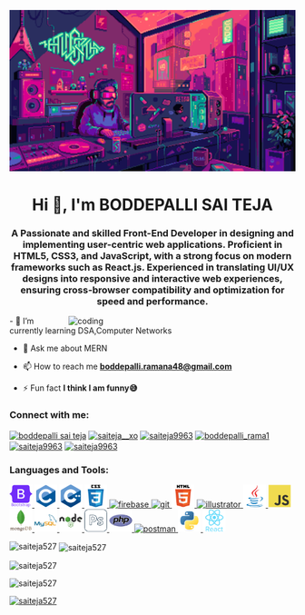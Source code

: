 ![logo](https://github.com/saiteja527/saiteja527/blob/main/github-back-img.gif)
<h1 align="center">Hi 👋, I'm BODDEPALLI SAI TEJA</h1>
<h3 align="center">A Passionate and skilled Front-End Developer in designing and implementing user-centric web applications. Proficient in HTML5, CSS3, and JavaScript, with a strong focus on modern frameworks such as React.js. Experienced in translating UI/UX designs into responsive and interactive web experiences, ensuring cross-browser compatibility and optimization for speed and performance.</h3>

<img align="right" alt="coding" width="400" src="https://cdn.dribbble.com/users/1732368/screenshots/6553872/web_developer.gif">
- 🌱 I’m currently learning DSA,Computer Networks

- 💬 Ask me about MERN

- 📫 How to reach me **boddepalli.ramana48@gmail.com**

- ⚡ Fun fact **I think I am funny😅**

<h3 align="left">Connect with me:</h3>
<p align="left">
<a href="https://linkedin.com/in/boddepalli sai teja" target="blank"><img align="center" src="https://raw.githubusercontent.com/rahuldkjain/github-profile-readme-generator/master/src/images/icons/Social/linked-in-alt.svg" alt="boddepalli sai teja" height="30" width="40" /></a>
<a href="https://instagram.com/saiteja__xo" target="blank"><img align="center" src="https://raw.githubusercontent.com/rahuldkjain/github-profile-readme-generator/master/src/images/icons/Social/instagram.svg" alt="saiteja__xo" height="30" width="40" /></a>
<a href="https://www.codechef.com/users/saiteja9963" target="blank"><img align="center" src="https://cdn.jsdelivr.net/npm/simple-icons@3.1.0/icons/codechef.svg" alt="saiteja9963" height="30" width="40" /></a>
<a href="https://www.hackerrank.com/boddepalli_rama1" target="blank"><img align="center" src="https://raw.githubusercontent.com/rahuldkjain/github-profile-readme-generator/master/src/images/icons/Social/hackerrank.svg" alt="boddepalli_rama1" height="30" width="40" /></a>
<a href="https://www.leetcode.com/saiteja9963" target="blank"><img align="center" src="https://raw.githubusercontent.com/rahuldkjain/github-profile-readme-generator/master/src/images/icons/Social/leet-code.svg" alt="saiteja9963" height="30" width="40" /></a>
<a href="https://auth.geeksforgeeks.org/user/saiteja9963" target="blank"><img align="center" src="https://raw.githubusercontent.com/rahuldkjain/github-profile-readme-generator/master/src/images/icons/Social/geeks-for-geeks.svg" alt="saiteja9963" height="30" width="40" /></a>
</p>

<h3 align="left">Languages and Tools:</h3>
<p align="left"> <a href="https://getbootstrap.com" target="_blank" rel="noreferrer"> <img src="https://raw.githubusercontent.com/devicons/devicon/master/icons/bootstrap/bootstrap-plain-wordmark.svg" alt="bootstrap" width="40" height="40"/> </a> <a href="https://www.cprogramming.com/" target="_blank" rel="noreferrer"> <img src="https://raw.githubusercontent.com/devicons/devicon/master/icons/c/c-original.svg" alt="c" width="40" height="40"/> </a> <a href="https://www.w3schools.com/cpp/" target="_blank" rel="noreferrer"> <img src="https://raw.githubusercontent.com/devicons/devicon/master/icons/cplusplus/cplusplus-original.svg" alt="cplusplus" width="40" height="40"/> </a> <a href="https://www.w3schools.com/css/" target="_blank" rel="noreferrer"> <img src="https://raw.githubusercontent.com/devicons/devicon/master/icons/css3/css3-original-wordmark.svg" alt="css3" width="40" height="40"/> </a> <a href="https://firebase.google.com/" target="_blank" rel="noreferrer"> <img src="https://www.vectorlogo.zone/logos/firebase/firebase-icon.svg" alt="firebase" width="40" height="40"/> </a> <a href="https://git-scm.com/" target="_blank" rel="noreferrer"> <img src="https://www.vectorlogo.zone/logos/git-scm/git-scm-icon.svg" alt="git" width="40" height="40"/> </a> <a href="https://www.w3.org/html/" target="_blank" rel="noreferrer"> <img src="https://raw.githubusercontent.com/devicons/devicon/master/icons/html5/html5-original-wordmark.svg" alt="html5" width="40" height="40"/> </a> <a href="https://www.adobe.com/in/products/illustrator.html" target="_blank" rel="noreferrer"> <img src="https://www.vectorlogo.zone/logos/adobe_illustrator/adobe_illustrator-icon.svg" alt="illustrator" width="40" height="40"/> </a> <a href="https://www.java.com" target="_blank" rel="noreferrer"> <img src="https://raw.githubusercontent.com/devicons/devicon/master/icons/java/java-original.svg" alt="java" width="40" height="40"/> </a> <a href="https://developer.mozilla.org/en-US/docs/Web/JavaScript" target="_blank" rel="noreferrer"> <img src="https://raw.githubusercontent.com/devicons/devicon/master/icons/javascript/javascript-original.svg" alt="javascript" width="40" height="40"/> </a> <a href="https://www.mongodb.com/" target="_blank" rel="noreferrer"> <img src="https://raw.githubusercontent.com/devicons/devicon/master/icons/mongodb/mongodb-original-wordmark.svg" alt="mongodb" width="40" height="40"/> </a> <a href="https://www.mysql.com/" target="_blank" rel="noreferrer"> <img src="https://raw.githubusercontent.com/devicons/devicon/master/icons/mysql/mysql-original-wordmark.svg" alt="mysql" width="40" height="40"/> </a> <a href="https://nodejs.org" target="_blank" rel="noreferrer"> <img src="https://raw.githubusercontent.com/devicons/devicon/master/icons/nodejs/nodejs-original-wordmark.svg" alt="nodejs" width="40" height="40"/> </a> <a href="https://www.photoshop.com/en" target="_blank" rel="noreferrer"> <img src="https://raw.githubusercontent.com/devicons/devicon/master/icons/photoshop/photoshop-line.svg" alt="photoshop" width="40" height="40"/> </a> <a href="https://www.php.net" target="_blank" rel="noreferrer"> <img src="https://raw.githubusercontent.com/devicons/devicon/master/icons/php/php-original.svg" alt="php" width="40" height="40"/> </a> <a href="https://postman.com" target="_blank" rel="noreferrer"> <img src="https://www.vectorlogo.zone/logos/getpostman/getpostman-icon.svg" alt="postman" width="40" height="40"/> </a> <a href="https://www.python.org" target="_blank" rel="noreferrer"> <img src="https://raw.githubusercontent.com/devicons/devicon/master/icons/python/python-original.svg" alt="python" width="40" height="40"/> </a> <a href="https://reactjs.org/" target="_blank" rel="noreferrer"> <img src="https://raw.githubusercontent.com/devicons/devicon/master/icons/react/react-original-wordmark.svg" alt="react" width="40" height="40"/> </a> </p>

<p><img align="left" src="https://github-readme-stats.vercel.app/api/top-langs?username=saiteja527&show_icons=true&locale=en&layout=compact" alt="saiteja527" /></p>

<p>&nbsp;<img align="center" src="https://github-readme-stats.vercel.app/api?username=saiteja527&show_icons=true&locale=en" alt="saiteja527" /></p>

<p><img align="center" src="https://github-readme-streak-stats.herokuapp.com/?user=saiteja527&" alt="saiteja527" /></p>

<p align="left"> <img src="https://komarev.com/ghpvc/?username=saiteja527&label=Profile%20views&color=0e75b6&style=flat" alt="saiteja527" /> </p>

<p align="left"> <a href="https://github.com/ryo-ma/github-profile-trophy"><img src="https://github-profile-trophy.vercel.app/?username=saiteja527" alt="saiteja527" /></a> </p>
